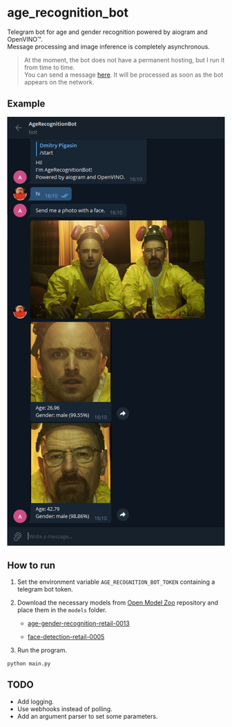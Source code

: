 # age_recognition_bot
Telegram bot for age and gender recognition powered by aiogram and OpenVINO™.  
Message processing and image inference is completely asynchronous.  

> At the moment, the bot does not have a permanent hosting, but I run it from time to time.  
> You can send a message [here](https://t.me/age_recognition_bot). It will be processed as soon as the bot appears on the network.  

## Example
![example](example.bmp)

## How to run
1. Set the environment variable `AGE_RECOGNITION_BOT_TOKEN` containing a telegram bot token.

2. Download the necessary models from [Open Model Zoo](https://github.com/openvinotoolkit/open_model_zoo) repository and place them in the `models` folder.

    * [age-gender-recognition-retail-0013](https://github.com/openvinotoolkit/open_model_zoo/tree/master/models/intel/age-gender-recognition-retail-0013)
    
    * [face-detection-retail-0005](https://github.com/openvinotoolkit/open_model_zoo/tree/master/models/intel/face-detection-retail-0005)

3. Run the program.
```
python main.py
```

## TODO
* Add logging.
* Use webhooks instead of polling.
* Add an argument parser to set some parameters.
